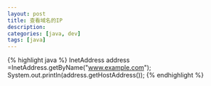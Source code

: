 ```yaml
---
layout: post
title: 查看域名的IP
description: 
categories: [java, dev]
tags: [java]
---
```


{% highlight java %}
InetAddress address =InetAddress.getByName("www.example.com");
System.out.println(address.getHostAddress());
{% endhighlight %}

